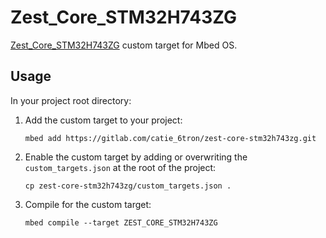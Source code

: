 # Zest_Core_STM32H743ZG
[Zest_Core_STM32H743ZG](https://gitlab.com/catie_6tron/zest-core-stm32h743zg-hardware)
custom target for Mbed OS.

## Usage
In your project root directory:

1.  Add the custom target to your project:

    ```shell
    mbed add https://gitlab.com/catie_6tron/zest-core-stm32h743zg.git
    ```

2. Enable the custom target by adding or overwriting the `custom_targets.json` at the
   root of the project:

    ```shell
    cp zest-core-stm32h743zg/custom_targets.json .
    ```

3. Compile for the custom target:

   ```shell
   mbed compile --target ZEST_CORE_STM32H743ZG
   ```
